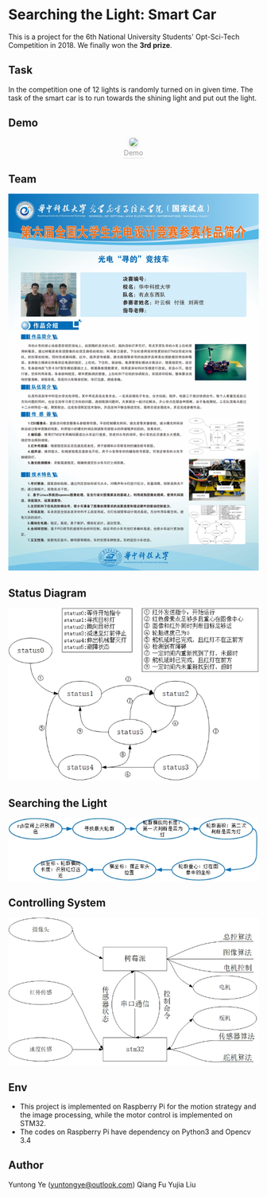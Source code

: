 # Searching the Light: Smart Car

This is a project for the 6th National University Students' Opt-Sci-Tech Competition in 2018. We finally won the **3rd prize**.

## Task

In the competition one of 12 lights is randomly turned on in given time. The task of the smart car is to run towards the shining light and put out the light.

## Demo
<center>
    <img style="border-radius: 0.3125em;
    box-shadow: 0 2px 4px 0 rgba(34,36,38,.12),0 2px 10px 0 rgba(34,36,38,.08);" 
    src="demo.gif">
    <br>
    <div style="color:orange; border-bottom: 1px solid #d9d9d9;
    display: inline-block;
    color: #999;
    padding: 2px;">Demo</div>
</center>


## Team

![](poster.jpg)


## Status Diagram

![](status.jpg)


## Searching the Light

![](searching.jpg)

## Controlling System

![](control.jpg)

## Env

- This project is implemented on Raspberry Pi for the motion strategy  and the image processing, while the motor control is implemented on STM32.
- The codes on Raspberry Pi have dependency on Python3 and Opencv 3.4

## Author

Yuntong Ye (yuntongye@outlook.com)
Qiang Fu
Yujia Liu